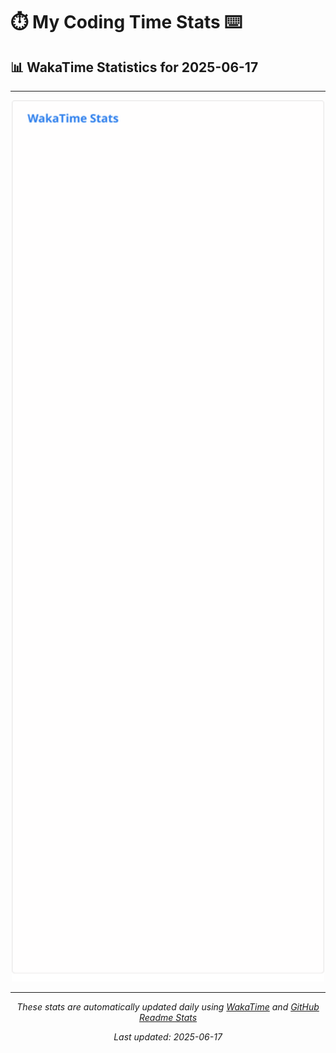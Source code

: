 # ⏱️ My Coding Time Stats ⌨️

## 📊 WakaTime Statistics for 2025-06-17

---

<div align="center">

<img src="./images/wakatime-stats-2025-06-17.svg" alt="WakaTime Stats" width="500">

</div>

---

<div align="center">

*These stats are automatically updated daily using [WakaTime](https://wakatime.com) and [GitHub Readme Stats](https://github.com/anuraghazra/github-readme-stats)*

*Last updated: 2025-06-17*
</div>
